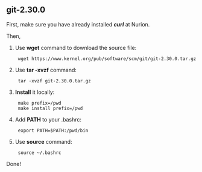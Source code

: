 ## git-2.30.0

First, make sure you have already installed ___curl___ at Nurion. 

Then,

1. Use  __wget__ command to download the source file: 

        wget https://www.kernel.org/pub/software/scm/git/git-2.30.0.tar.gz

2. Use  __tar -xvzf__ command:

        tar -xvzf git-2.30.0.tar.gz

3. __Install__ it locally:

        make prefix=/pwd
        make install prefix=/pwd

4. Add __PATH__ to your .bashrc:

        export PATH=$PATH:/pwd/bin

5. Use __source__ command:

        source ~/.bashrc
        

Done!
